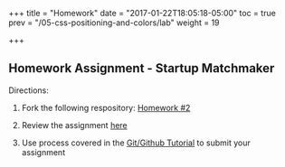 +++
title = "Homework"
date = "2017-01-22T18:05:18-05:00"
toc = true
prev = "/05-css-positioning-and-colors/lab"
weight = 19

+++

## Homework Assignment - Startup Matchmaker

Directions:

1. Fork the following respository: [Homework #2](https://github.com/FEWD20170829/homework-02-startup-matchmaker)

2. Review the assignment [here](https://github.com/FEWD20170829/homework-02-startup-matchmaker/blob/master/README.md)

3. Use process covered in the [Git/Github Tutorial](/00-dev-tools-github/github-tutorial) to submit your assignment

